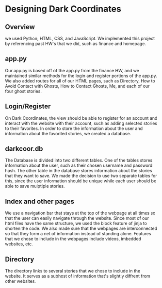 # Designing Dark Coordinates

## Overview
we used Python, HTML, CSS, and JavaScript. We implemented this project by referencing past HW's that we did, such as finance and homepage.  

## app.py
Our app.py is based off of the app.py from the finance HW, and we maintained similar methods for the login and register portions of the app.py. We also added routes for all of our HTML pages, such as Directory, How to Avoid Contact with Ghosts, How to Contact Ghosts, Me, and each of our four ghost stories. 

## Login/Register
On Dark Coordinates, the view should be able to register for an account and interact with the website with their account, such as adding selected stories to their favorites. In order to store the information about the user and information about the favorited stories, we created a database.

## darkcoor.db
The Database is divided into two different tables. One of the tables stores information about the user, such as their chosen username and password hash. The other table in the database stores information about the stories that they want to save. We made the decision to use two separate tables for this, since the user information should be unique while each user should be able to save mulptiple stories.

## Index and other pages
We use a navigation bar that stays at the top of the webpage at all times so that the user can easily navigate through the website. Since most of our html files have the same structure, we used the block feature of jinja to shorten the code. We also made sure that the webpages are interconnected so that they form a net of information instead of standing alone. Features that we chose to include in the webpages include videos, imbedded websites, etc.

## Directory
The directory links to several stories that we chose to include in the website. It serves as a subhost of information that's slightly diffrent from other websites.
